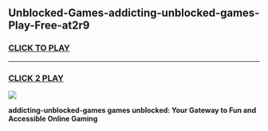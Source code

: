 
## Unblocked-Games-addicting-unblocked-games-Play-Free-at2r9
<h3>
<a href="https://premium76.site?title=addicting-unblocked-games&ref=22A">CLICK TO PLAY</a></h3>
<hr>

<h3>
<a href="https://premium76.site?title=addicting-unblocked-games&ref=22A">CLICK 2 PLAY</a>
  
</h3>

<a href="https://premium76.site?title=addicting-unblocked-games&ref=22A"><img src="https://clearcache.store/games.png"></a>


**addicting-unblocked-games games unblocked: Your Gateway to Fun and Accessible Online Gaming**
